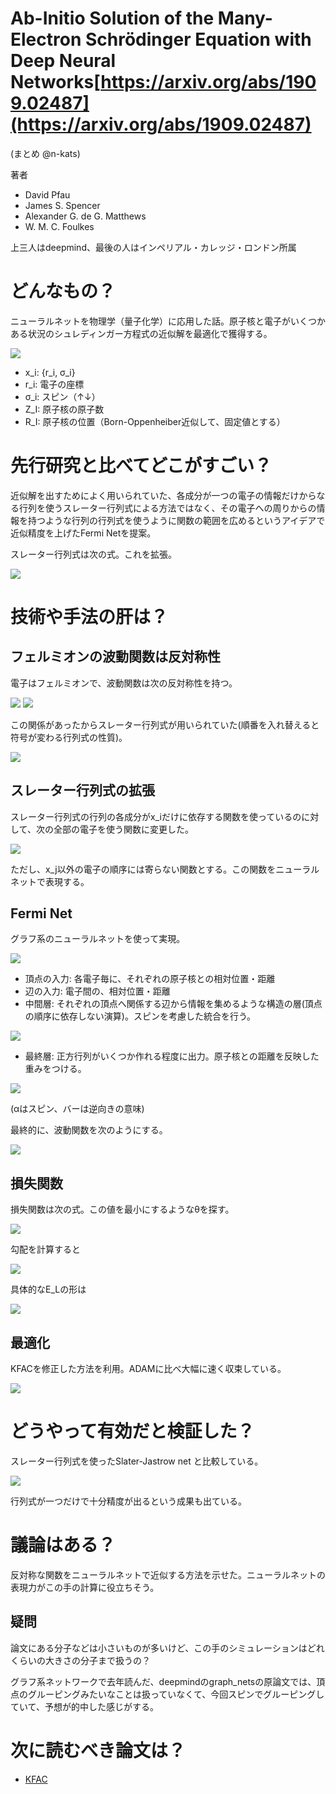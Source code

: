 # Ab-Initio Solution of the Many-Electron Schrödinger Equation with Deep Neural Networks[https://arxiv.org/abs/1909.02487](https://arxiv.org/abs/1909.02487)
(まとめ @n-kats)

著者
* David Pfau
* James S. Spencer
* Alexander G. de G. Matthews
* W. M. C. Foulkes

上三人はdeepmind、最後の人はインペリアル・カレッジ・ロンドン所属

# どんなもの？
ニューラルネットを物理学（量子化学）に応用した話。原子核と電子がいくつかある状況のシュレディンガー方程式の近似解を最適化で獲得する。

![](fermi_net_1909.02487/schrodinger_equation.png)

* x_i: {r_i, σ_i}
* r_i: 電子の座標
* σ_i: スピン（↑↓）
* Z_I: 原子核の原子数
* R_I: 原子核の位置（Born-Oppenheiber近似して、固定値とする） 

# 先行研究と比べてどこがすごい？
近似解を出すためによく用いられていた、各成分が一つの電子の情報だけからなる行列を使うスレーター行列式による方法ではなく、その電子への周りからの情報を持つような行列の行列式を使うように関数の範囲を広めるというアイデアで近似精度を上げたFermi Netを提案。

スレーター行列式は次の式。これを拡張。

![](fermi_net_1909.02487/slater_dets.png)


# 技術や手法の肝は？
## フェルミオンの波動関数は反対称性
電子はフェルミオンで、波動関数は次の反対称性を持つ。

![](fermi_net_1909.02487/left.png)
![](fermi_net_1909.02487/right.png)

この関係があったからスレーター行列式が用いられていた(順番を入れ替えると符号が変わる行列式の性質)。

![](fermi_net_1909.02487/slater_dets.png)

## スレーター行列式の拡張
スレーター行列式の行列の各成分がx_iだけに依存する関数を使っているのに対して、次の全部の電子を使う関数に変更した。

![](fermi_net_1909.02487/replace.png)

ただし、x_j以外の電子の順序には寄らない関数とする。この関数をニューラルネットで表現する。

## Fermi Net
グラフ系のニューラルネットを使って実現。

![](fermi_net_1909.02487/network.png)

* 頂点の入力: 各電子毎に、それぞれの原子核との相対位置・距離
* 辺の入力: 電子間の、相対位置・距離
* 中間層: それぞれの頂点へ関係する辺から情報を集めるような構造の層(頂点の順序に依存しない演算)。スピンを考慮した統合を行う。

![](fermi_net_1909.02487/network2.png)

* 最終層: 正方行列がいくつか作れる程度に出力。原子核との距離を反映した重みをつける。

![](fermi_net_1909.02487/last_activation.png)

(αはスピン、バーは逆向きの意味)

最終的に、波動関数を次のようにする。

![](fermi_net_1909.02487/phi.png)

## 損失関数
損失関数は次の式。この値を最小にするようなθを探す。

![](fermi_net_1909.02487/loss.png)

勾配を計算すると

![](fermi_net_1909.02487/grad.png)

具体的なE_Lの形は

![](fermi_net_1909.02487/el.png)

## 最適化
KFACを修正した方法を利用。ADAMに比べ大幅に速く収束している。

![](fermi_net_1909.02487/train.png)


# どうやって有効だと検証した？
スレーター行列式を使ったSlater-Jastrow net と比較している。

![](fermi_net_1909.02487/score_a.png)

行列式が一つだけで十分精度が出るという成果も出ている。

# 議論はある？
反対称な関数をニューラルネットで近似する方法を示せた。ニューラルネットの表現力がこの手の計算に役立ちそう。

## 疑問
論文にある分子などは小さいものが多いけど、この手のシミュレーションはどれくらいの大きさの分子まで扱うの？

グラフ系ネットワークで去年読んだ、deepmindのgraph_netsの原論文では、頂点のグルーピングみたいなことは扱っていなくて、今回スピンでグルーピングしていて、予想が的中した感じがする。

# 次に読むべき論文は？
* [KFAC](https://arxiv.org/abs/1503.05671)

